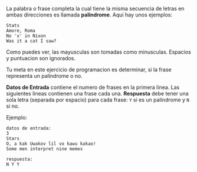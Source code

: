 <!-- #Palindrome -->
La palabra o frase completa la cual tiene la misma secuencia de letras en ambas direcciones es llamada **palindrome**. Aqui hay
unos ejemplos:

    Stats
	Amore, Roma
	No 'x' in Nixon
	Was it a cat I saw?

Como puedes ver, las mayusculas son tomadas como minusculas. Espacios y puntuacion son ignorados.

Tu meta en este ejercicio de programacion es determinar, si la frase representa un palindrome o no.

**Datos de Entrada** contiene el numero de frases en la primera linea.
Las siguientes lineas contienen una frase cada una.
**Respuesta** debe tener una sola letra (separada por espacio) para cada frase: `Y` si es un palindrome y `N` si no.

Ejemplo:

    datos de entrada:
	3
	Stars
	O, a kak Uwakov lil vo kawu kakao!
	Some men interpret nine memos
	
	respuesta:
	N Y Y
